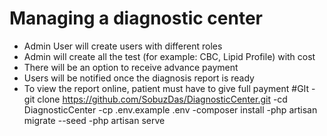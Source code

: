 # Managing a diagnostic center
- Admin User will create users with different roles
- Admin will create all the test (for example: CBC, Lipid Profile) with cost
- There will be an option to receive advance payment
- Users will be notified once the diagnosis report is ready
- To view the report online, patient must have to give full payment
#GIt 
-git clone https://github.com/SobuzDas/DiagnosticCenter.git
-cd DiagnosticCenter
-cp .env.example .env
-composer install
-php artisan migrate --seed
-php artisan serve
